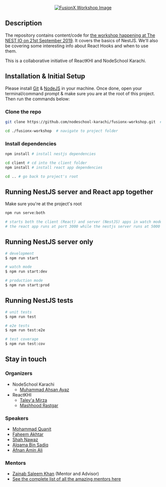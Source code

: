 <p align="center">
  <a href="https://www.facebook.com/events/977760955910519/" target="blank"><img src="https://scontent.fkhi1-1.fna.fbcdn.net/v/t1.0-9/69528317_3752662151426450_5223547445962604544_n.jpg?_nc_cat=102&_nc_eui2=AeEUuozhzroOHaQ17OJSTqUzGUvRJmCl87pz2W06D_h0cS5z8tK72KfDKZZOvhQFFF15uPQw0myOXmLqH7k9dGLJl69WS3IvoFx_87Qb_ONgkw&_nc_oc=AQnHJ-_3OWCMjSA7mV3r51z39Z2Fdw7FUZ9To_KcIlQrFkmB6ZLI8zfNeYtayA8uBkA&_nc_ht=scontent.fkhi1-1.fna&oh=a34a8c3bb99ce78609e4841fda49d2af&oe=5E375C97" alt="FusionX Workshop Image" /></a>
</p>


## Description

The repository contains content/code for [the workshop happening at The NEST IO on 21st September 2019](https://www.facebook.com/events/977760955910519/). It covers the basics of NestJS. We'll also be covering some interesting info about React Hooks and when to use them.

This is a collaborative initiative of ReactKHI and NodeSchool Karachi.

## Installation & Initial Setup

Please install [Git](https://git-scm.com/downloads) & [NodeJS](https://nodejs.org/en/download/) in your machine. Once done, open your terminal/command prompt & make sure you are at the root of this project. Then run the commands below:

### Clone the repo

```bash
git clone https://github.com/nodeschool-karachi/fusionx-workshop.git  # clone the repository

cd ./fusionx-workshop  # navigate to project folder
```

### Install dependencies

```bash
npm install # install nestjs dependencies

cd client # cd into the client folder
npm install # install react app dependencies

cd .. # go back to project's root
```

## Running NestJS server and React app together
Make sure you're at the project's root
```bash
npm run serve:both

# starts both the client (React) and server (NestJS) apps in watch mode
# the react app runs at port 3000 while the nestjs server runs at 5000
```

## Running NestJS server only

```bash
# development
$ npm run start

# watch mode
$ npm run start:dev

# production mode
$ npm run start:prod
```

## Running NestJS tests

```bash
# unit tests
$ npm run test

# e2e tests
$ npm run test:e2e

# test coverage
$ npm run test:cov
```

## Stay in touch

### Organizers
- NodeSchool Karachi
  - [Muhammad Ahsan Ayaz](https://github.com/ahsanayaz)
- ReactKHI
  - [Taley'a Mirza](https://github.com/Taleymirza)
  - [Mashhood Rastgar](https://github.com/mashhoodr)

### Speakers
- [Mohammad Quanit](https://github.com/Mohammad-Quanit)
- [Faheem Akhtar](https://github.com/mfaheemakhtar)
- [Shah Nawaz](https://github.com/dev-sna)
- [Alqama Bin Sadiq](https://github.com/alqamabinsadiq)
- [Afnan Amin Ali](https://www.linkedin.com/in/afnan-amin-a49509151/)

### Mentors
- [Zainab Saleem Khan](https://github.com/ZenabKhan) (Mentor and Advisor)
- [See the complete list of all the amazing mentors here](https://github.com/nodeschool/karachi/issues/13)

